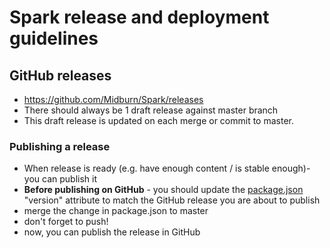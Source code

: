 # Spark release and deployment guidelines

## GitHub releases

* https://github.com/Midburn/Spark/releases
* There should always be 1 draft release against master branch
* This draft release is updated on each merge or commit to master.

### Publishing a release

* When release is ready (e.g. have enough content / is stable enough)- you can publish it
* **Before publishing on GitHub** - you should update the [package.json](/package.json) "version" attribute to match the GitHub release you are about to publish
* merge the change in package.json to master
* don't forget to push!
* now, you can publish the release in GitHub
